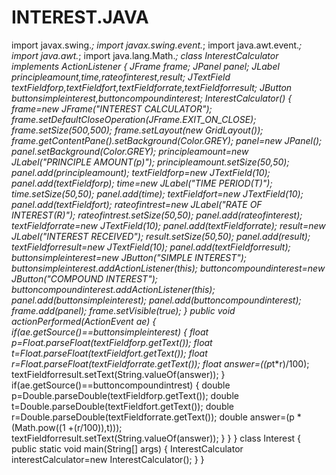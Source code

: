 # INTEREST.JAVA
import javax.swing.*;
import javax.swing.event.*;
import java.awt.event.*;
import java.awt.*;
import java.lang.Math.*;
class InterestCalculator implements ActionListener
{
JFrame frame;
JPanel panel;
JLabel principleamount,time,rateofinterest,result;
JTextField textFieldforp,textFieldfort,textFieldforrate,textFieldforresult;
JButton buttonsimpleinterest,buttoncompoundinterest;
InterestCalculator()
{
frame=new JFrame("INTEREST CALCULATOR");
frame.setDefaultCloseOperation(JFrame.EXIT_ON_CLOSE);
frame.setSize(500,500);
frame.setLayout(new GridLayout());
frame.getContentPane().setBackground(Color.GREY);
panel=new JPanel();
panel.setBackground(Color.GREY);
principleamount=new JLabel("PRINCIPLE AMOUNT(p)");
principleamount.setSize(50,50);
panel.add(principleamount);
textFieldforp=new JTextField(10);
panel.add(textFieldforp);
time=new JLabel("TIME PERIOD(T)");
time.setSize(50,50);
panel.add(time);
textFieldfort=new JTextField(10);
panel.add(textFieldfort);
rateofintrest=new JLabel("RATE OF INTEREST(R)");
rateofintrest.setSize(50,50);
panel.add(rateofinterest);
textFieldforrate=new JTextField(10);
panel.add(textFieldforrate);
result=new JLabel("INTEREST RECEIVED");
result.setSize(50,50);
panel.add(result);
textFieldforresult=new JTextField(10);
panel.add(textFieldforresult);
buttonsimpleinterest=new JButton("SIMPLE INTEREST");
buttonsimpleinterest.addActionListener(this);
buttoncompoundinterest=new JButton("COMPOUND INTEREST");
buttoncompoundinterest.addActionListener(this);
panel.add(buttonsimpleinterest);
panel.add(buttoncompoundinterest);
frame.add(panel);
frame.setVisible(true);
}
public void actionPerformed(ActionEvent ae)
{
if(ae.getSource()==buttonsimpleinterest)
{
float p=Float.parseFloat(textFieldforp.getText());
float t=Float.parseFloat(textFieldfort.getText());
float r=Float.parseFloat(textFieldforrate.getText());
float answer=((p*t*r)/100);
textFieldforresult.setText(String.valueOf(answer));
}
if(ae.getSource()==buttoncompoundintrest)
{
double p=Double.parseDouble(textFieldforp.getText());
double t=Double.parseDouble(textFieldfort.getText());
double r=Double.parseDouble(textFieldforrate.getText());
double answer=(p * (Math.pow((1 +(r/100)),t))); 
textFieldforresult.setText(String.valueOf(answer));
}
}
}
class Interest
{
public static void main(String[] args)
{
InterestCalculator interestCalculator=new InterestCalculator();
}
}

